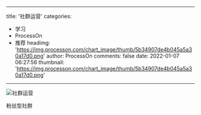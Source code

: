 
---
title: '社群运营'
categories: 
 - 学习
 - ProcessOn
 - 推荐
headimg: 'https://img.processon.com/chart_image/thumb/5b34907de4b045a5a30a17d0.png'
author: ProcessOn
comments: false
date: 2022-01-07 06:27:56
thumbnail: 'https://img.processon.com/chart_image/thumb/5b34907de4b045a5a30a17d0.png'
---

<div>   
<img class="thumb" alt="社群运营" src="https://img.processon.com/chart_image/thumb/5b34907de4b045a5a30a17d0.png" referrerpolicy="no-referrer">
<p>粉丝型社群</p>  
</div>
            